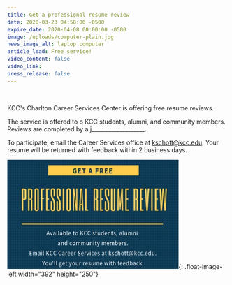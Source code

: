 ```yaml
---
title: Get a professional resume review
date: 2020-03-23 04:58:00 -0500
expire_date: 2020-04-08 00:00:00 -0500
image: /uploads/computer-plain.jpg
news_image_alt: laptop computer
article_lead: Free service!
video_content: false
video_link:
press_release: false
---
```


&nbsp;

KCC's Charlton Career Services Center is offering free resume reviews.

The service is offered to o KCC students, alumni, and community members. Reviews are completed by a j\_\_\_\_\_\_\_\_\_\_\_\_\_\_\_\_\_\_\_.

To participate, email the Career Services office at [kschott@kcc.edu](mailto:kschott@kcc.edu). Your resume will be returned with feedback within 2 business days.

![](/uploads/resume-help-graphic.jpg){: .float-image-left width="392" height="250"}